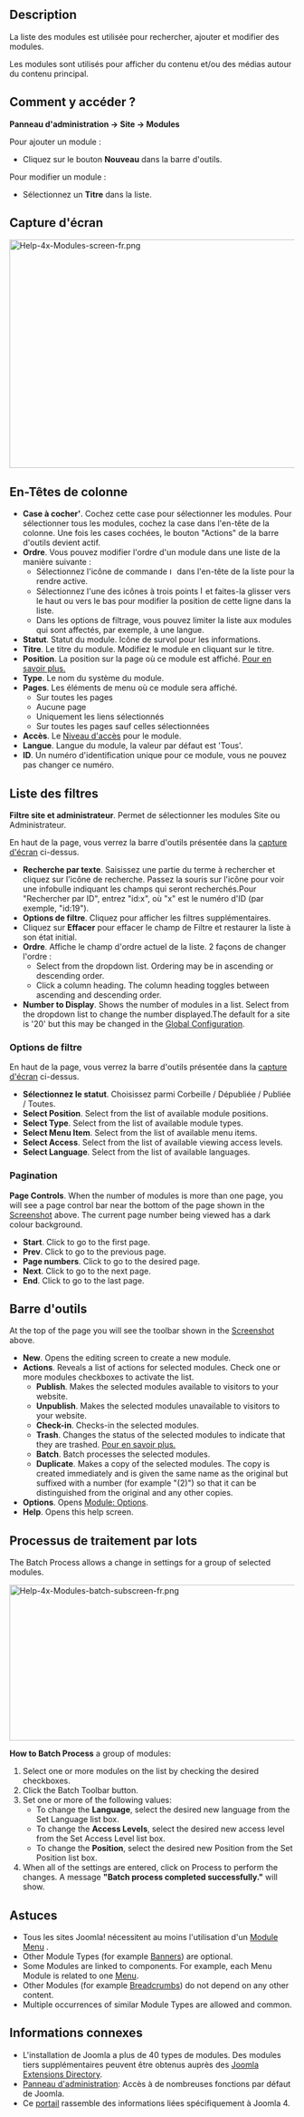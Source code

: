 <!-- Filename: Help4.x:Modules / Display title: Modules -->

## Description

La liste des modules est utilisée pour rechercher, ajouter et modifier
des modules.

Les modules sont utilisés pour afficher du contenu et/ou des médias
autour du contenu principal.

## Comment y accéder ?

**Panneau d'administration **→** Site **→** Modules**

Pour ajouter un module :

- Cliquez sur le bouton **Nouveau** dans la barre d'outils.

Pour modifier un module :

- Sélectionnez un **Titre** dans la liste.

## Capture d'écran

<img
src="https://docs.joomla.org/images/thumb/2/27/Help-4x-Modules-screen-fr.png/800px-Help-4x-Modules-screen-fr.png"
decoding="async"
srcset="https://docs.joomla.org/images/thumb/2/27/Help-4x-Modules-screen-fr.png/1200px-Help-4x-Modules-screen-fr.png 1.5x, https://docs.joomla.org/images/thumb/2/27/Help-4x-Modules-screen-fr.png/1600px-Help-4x-Modules-screen-fr.png 2x"
data-file-width="2880" data-file-height="1450" width="800" height="403"
alt="Help-4x-Modules-screen-fr.png" />

## En-Têtes de colonne

- **Case à cocher'**. Cochez cette case pour sélectionner les modules.
  Pour sélectionner tous les modules, cochez la case dans l'en-tête de
  la colonne. Une fois les cases cochées, le bouton "Actions" de la
  barre d'outils devient actif.
- **Ordre**. Vous pouvez modifier l'ordre d'un module dans une liste de
  la manière suivante :
  - Sélectionnez l'icône de commande <img
    src="https://docs.joomla.org/images/thumb/7/79/Help-4x-Ordering-colheader-icon.png/9px-Help-4x-Ordering-colheader-icon.png"
    decoding="async"
    srcset="https://docs.joomla.org/images/thumb/7/79/Help-4x-Ordering-colheader-icon.png/14px-Help-4x-Ordering-colheader-icon.png 1.5x, https://docs.joomla.org/images/7/79/Help-4x-Ordering-colheader-icon.png 2x"
    data-file-width="18" data-file-height="23" width="9" height="12"
    alt="Icône de commande" /> dans l'en-tête de la liste pour la rendre
    active.
  - Sélectionnez l'une des icônes à trois points <img
    src="https://docs.joomla.org/images/thumb/a/a0/Help-4x-Ordering-colheader-grab-bar-icon.png/5px-Help-4x-Ordering-colheader-grab-bar-icon.png"
    decoding="async"
    srcset="https://docs.joomla.org/images/thumb/a/a0/Help-4x-Ordering-colheader-grab-bar-icon.png/8px-Help-4x-Ordering-colheader-grab-bar-icon.png 1.5x, https://docs.joomla.org/images/a/a0/Help-4x-Ordering-colheader-grab-bar-icon.png 2x"
    data-file-width="9" data-file-height="27" width="5" height="15"
    alt="Icône à trois points" /> et faites-la glisser vers le haut ou
    vers le bas pour modifier la position de cette ligne dans la liste.
  - Dans les options de filtrage, vous pouvez limiter la liste aux
    modules qui sont affectés, par exemple, à une langue.
- **Statut**. Statut du module. Icône de survol pour les informations.
- **Titre**. Le titre du module. Modifiez le module en cliquant sur le
  titre.
- **Position**. La position sur la page où ce module est affiché. [Pour
  en savoir
  plus.](https://docs.joomla.org/J4.x:How_to_Show_a_Calendar_Month_List_of_Archived_Articles_Using_a_Module/fr "J4.x:How to Show a Calendar Month List of Archived Articles Using a Module/fr")
- **Type**. Le nom du système du module.
- **Pages**. Les éléments de menu où ce module sera affiché.
  - Sur toutes les pages
  - Aucune page
  - Uniquement les liens sélectionnés
  - Sur toutes les pages sauf celles sélectionnées
- **Accès**. Le [Niveau
  d'accès](https://docs.joomla.org/Help4.x:Users:_Viewing_Access_Levels/fr "Help4.x:Users: Viewing Access Levels/fr")
  pour le module.
- **Langue**. Langue du module, la valeur par défaut est 'Tous'.
- **ID**. Un numéro d'identification unique pour ce module, vous ne
  pouvez pas changer ce numéro.

## Liste des filtres

**Filtre site et administrateur**. Permet de sélectionner les modules
Site ou Administrateur.

En haut de la page, vous verrez la barre d'outils présentée dans la
[capture d'écran](#screenshot) ci-dessus.

- **Recherche par texte**. Saisissez une partie du terme à rechercher et
  cliquez sur l'icône de recherche. Passez la souris sur l'icône pour
  voir une infobulle indiquant les champs qui seront recherchés.Pour
  "Rechercher par ID", entrez "id:x", où "x" est le numéro d'ID (par
  exemple, "id:19").
- **Options de filtre**. Cliquez pour afficher les filtres
  supplémentaires.
- Cliquez sur **Effacer** pour effacer le champ de Filtre et restaurer
  la liste à son état initial.
- **Ordre**. Affiche le champ d'ordre actuel de la liste. 2 façons de
  changer l'ordre :
  - Select from the dropdown list. Ordering may be in ascending or
    descending order.
  - Click a column heading. The column heading toggles between ascending
    and descending order.
- **Number to Display**. Shows the number of modules in a list. Select
  from the dropdown list to change the number displayed.The default for
  a site is '20' but this may be changed in the [Global
  Configuration](https://docs.joomla.org/Help4.x:Site_Global_Configuration/en#defaultlistlimit "Help4.x:Site Global Configuration/en").

### Options de filtre

En haut de la page, vous verrez la barre d'outils présentée dans la
[capture d'écran](#screenshot) ci-dessus.

- **Sélectionnez le statut**. Choisissez parmi Corbeille / Dépubliée /
  Publiée / Toutes.
- **Select Position**. Select from the list of available module
  positions.
- **Select Type**. Select from the list of available module types.
- **Select Menu Item**. Select from the list of available menu items.
- **Select Access**. Select from the list of available viewing access
  levels.
- **Select Language**. Select from the list of available languages.

### Pagination

**Page Controls**. When the number of modules is more than one page, you
will see a page control bar near the bottom of the page shown in the
[Screenshot](#screenshot) above. The current page number being viewed
has a dark colour background.

- **Start**. Click to go to the first page.
- **Prev**. Click to go to the previous page.
- **Page numbers**. Click to go to the desired page.
- **Next**. Click to go to the next page.
- **End**. Click to go to the last page.

## Barre d'outils

At the top of the page you will see the toolbar shown in the
[Screenshot](#screenshot) above.

- **New**. Opens the editing screen to create a new module.
- **Actions**. Reveals a list of actions for selected modules. Check one
  or more modules checkboxes to activate the list.
  - **Publish**. Makes the selected modules available to visitors to
    your website.
  - **Unpublish**. Makes the selected modules unavailable to visitors to
    your website.
  - **Check-in**. Checks-in the selected modules.
  - **Trash**. Changes the status of the selected modules to indicate
    that they are trashed. [Pour en savoir
    plus.](https://docs.joomla.org/J4.x:Deleting_an_Article/fr "J4.x:Deleting an Article/fr")
  - **Batch**. Batch processes the selected modules.
  - **Duplicate**. Makes a copy of the selected modules. The copy is
    created immediately and is given the same name as the original but
    suffixed with a number (for example "(2)") so that it can be
    distinguished from the original and any other copies.
- **Options**. Opens [Module:
  Options](https://docs.joomla.org/Help4.x:Modules:_Options/en "Help4.x:Modules: Options/en").
- **Help**. Opens this help screen.

## Processus de traitement par lots

The Batch Process allows a change in settings for a group of selected
modules.

<img
src="https://docs.joomla.org/images/thumb/f/fb/Help-4x-Modules-batch-subscreen-fr.png/600px-Help-4x-Modules-batch-subscreen-fr.png"
decoding="async"
srcset="https://docs.joomla.org/images/thumb/f/fb/Help-4x-Modules-batch-subscreen-fr.png/900px-Help-4x-Modules-batch-subscreen-fr.png 1.5x, https://docs.joomla.org/images/thumb/f/fb/Help-4x-Modules-batch-subscreen-fr.png/1200px-Help-4x-Modules-batch-subscreen-fr.png 2x"
data-file-width="1598" data-file-height="733" width="600" height="275"
alt="Help-4x-Modules-batch-subscreen-fr.png" />

**How to Batch Process** a group of modules:

1.  Select one or more modules on the list by checking the desired
    checkboxes.
2.  Click the Batch Toolbar button.
3.  Set one or more of the following values:
    - To change the **Language**, select the desired new language from
      the Set Language list box.
    - To change the **Access Levels**, select the desired new access
      level from the Set Access Level list box.
    - To change the **Position**, select the desired new Position from
      the Set Position list box.
4.  When all of the settings are entered, click on Process to perform
    the changes. A message **"Batch process completed successfully."**
    will show.

## Astuces

- Tous les sites Joomla! nécessitent au moins l'utilisation d'un [Module
  Menu](https://docs.joomla.org/Help4.x:Site_Modules:_Menu/fr "Help4.x:Site Modules: Menu/fr")
  .
- Other Module Types (for example
  [Banners](https://docs.joomla.org/Help4.x:Site_Modules:_Banners/en "Help4.x:Site Modules: Banners/en"))
  are optional.
- Some Modules are linked to components. For example, each Menu Module
  is related to one
  [Menu](https://docs.joomla.org/Help4.x:Menus/en "Help4.x:Menus/en").
- Other Modules (for example
  [Breadcrumbs](https://docs.joomla.org/Help4.x:Site_Modules:_Breadcrumbs/en "Help4.x:Site Modules: Breadcrumbs/en"))
  do not depend on any other content.
- Multiple occurrences of similar Module Types are allowed and common.

## Informations connexes

- L'installation de Joomla a plus de 40 types de modules. Des modules
  tiers supplémentaires peuvent être obtenus auprès des
  <a href="http://extensions.joomla.org/" class="external text"
  target="_blank" rel="noreferrer noopener">Joomla Extensions
  Directory</a>.
- [Panneau
  d'administration](https://docs.joomla.org/Help4.x:Home_Dashboard/fr "Help4.x:Home Dashboard/fr"):
  Accès à de nombreuses fonctions par défaut de Joomla.
- Ce
  [portail](https://docs.joomla.org/Portal:Joomla_4/fr "Portal:Joomla 4/fr")
  rassemble des informations liées spécifiquement à Joomla 4.
